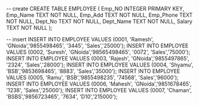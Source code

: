 
-- create
CREATE TABLE EMPLOYEE (
  Emp_NO INTEGER PRIMARY KEY,
  Emp_Name TEXT NOT NULL,
  Emp_Add TEXT NOT NULL,
  Emp_Phone TEXT NOT NULL,
  Dept_No TEXT NOT NULL,
  Dept_Name TEXT NOT NULL,
  Salary TEXT NOT NULL
);

-- insert
INSERT INTO EMPLOYEE VALUES (0001, 'Ramesh', 'GNoida','9855498465', '3445', 'Sales','25000');
INSERT INTO EMPLOYEE VALUES (0002, 'Suresh', 'GNoida','98565498465', '0072', 'Sales','75000');
INSERT INTO EMPLOYEE VALUES (0003, 'Rajesh', 'GNoida','9855497865', '2324', 'Sales','28000');
INSERT INTO EMPLOYEE VALUES (0004, 'Shyamu', 'BSB','9853698465', '8883', 'Sales','35000');
INSERT INTO EMPLOYEE VALUES (0005, 'Ramu', 'BSB','9855498235', '74568', 'Sales','96000');
INSERT INTO EMPLOYEE VALUES (0006, 'Mahesh', 'GNoida','9851678465', '1238', 'Sales','25000');
INSERT INTO EMPLOYEE VALUES (0007, 'Chaman', 'BSBS','9856723465', '7634', 'D10','215000');
